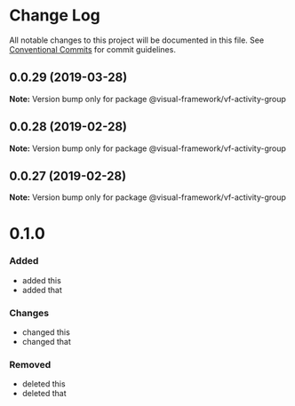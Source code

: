 # Change Log

All notable changes to this project will be documented in this file.
See [Conventional Commits](https://conventionalcommits.org) for commit guidelines.

## 0.0.29 (2019-03-28)

**Note:** Version bump only for package @visual-framework/vf-activity-group





## 0.0.28 (2019-02-28)

**Note:** Version bump only for package @visual-framework/vf-activity-group





## 0.0.27 (2019-02-28)

**Note:** Version bump only for package @visual-framework/vf-activity-group





# 0.1.0

### Added
- added this
- added that

### Changes

- changed this
- changed that

### Removed

- deleted this
- deleted that
